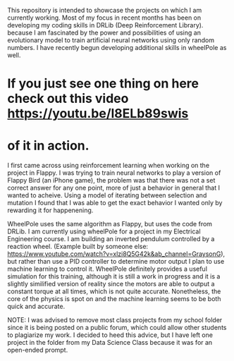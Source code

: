 This repository is intended to showcase the projects on which I am
currently working. Most of my focus in recent months has been on
developing my coding skills in DRLib (Deep Reinforcement Library). 
because I am fascinated by the power and possibilities of using an
evolutionary model to train artificial neural networks using only random
numbers. I have recently begun developing additional skills in wheelPole
as well.

# If you just see one thing on here check out this video https://youtu.be/l8ELb89swis
# of it in action.

I first came across using reinforcement learning when working on the project in
Flappy. I was trying to train neural networks to play a version of
Flappy Bird (an iPhone game), the problem was that there was not a set correct
answer for any one point, more of just a behavior in general that I wanted to
acheive. Using a model of iterating between selection and mutation I found that
I was able to get the exact behavior I wanted only by rewarding it for happenening.

WheelPole uses the same algorithm as Flappy, but uses the code from
DRLib. I am currently using wheelPole for a project in my Electrical Engineering
course. I am building an inverted pendulum controlled by a reaction
wheel. (Example built by someone else:
https://www.youtube.com/watch?v=xlzi8Q5G42k&ab_channel=GraysonG), but
rather than use a PID controller to determine motor output I plan to use
machine learning to control it. WheelPole definitely provides a useful
simulation for this training, although it is still a work in progress and
it is a slightly similified version of reality since
the motors are able to output a constant torque at all times, which is
not quite accurate. Nonetheless, the core of the physics is spot on and
the machine learning seems to be both quick and accurate.

NOTE: I was advised to remove most class projects from my school folder
since it is being posted on a public forum, which could allow other
students to plagiarize my work. I decided to heed this advice, but I
have left one project in the folder from my Data Science Class because
it was for an open-ended prompt.
